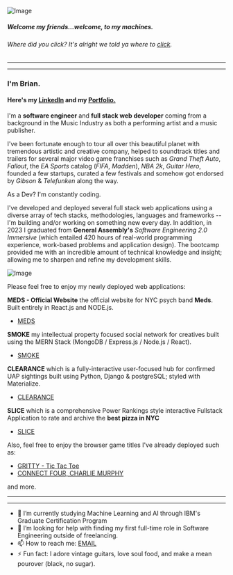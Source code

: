 ![Image](https://i.pinimg.com/originals/92/b1/a5/92b1a50122d10fafad7e9942f4af4c63.gif)

##### Welcome my friends...welcome, to my machines.
###### Where did you _click_? It's alright we told ya where to [click](https://www.linkedin.com/in/bcherchiglia).
***
***
### I'm **Brian**.
#### Here's my [LinkedIn](https://www.linkedin.com/in/bcherchiglia) and my [Portfolio.](https://bcportfolio.surge.sh)

<!-- ![Image](https://avatars.githubusercontent.com/u/130800271?v=4) -->

I'm a **software engineer** and **full stack web developer** coming from a background in the Music Industry as both a performing artist and a music publisher. 

I've been fortunate enough to tour all over this beautiful planet with tremendous artistic and creative company, helped to soundtrack titles and trailers for several major video game franchises such as _Grand Theft Auto_, _Fallout_, the _EA Sports_ catalog (_FIFA_, _Madden_), _NBA 2k_, _Guitar Hero_, founded a few startups, curated a few festivals and somehow got endorsed by _Gibson_ & _Telefunken_ along the way. 

As a Dev? I'm constantly coding. 

I've developed and deployed several full stack web applications using a diverse array of tech stacks, methodologies, languages and frameworks -- I'm building and/or working on something new every day. In addition, in 2023 I graduated from **General Assembly's** _Software Engineering 2.0 Immersive_ (which entailed 420 hours of real-world programming experience, work-based problems and application design). The bootcamp provided me with an incredible amount of technical knowledge and insight; allowing me to sharpen and refine my development skills.

![Image](https://media2.giphy.com/media/jnUIIl07N6KFpHl3DH/giphy.gif?cid=ecf05e47fxvd614005bf7cknw7m9o6cobjw1771uxaxdqmoi&ep=v1_gifs_search&rid=giphy.gif&ct=g)
 
Please feel free to enjoy my newly deployed web applications: 

**MEDS - Official Website** the official website for NYC psych band **Meds**. Built entirely in React.js and NODE.js.
- [MEDS](https://medsmusic.com/)
  
**SMOKE** my intellectual property focused social network for creatives built using the MERN Stack (MongoDB / Express.js / Node.js / React).
- [SMOKE](https://smokeapp-4be26bed9b46.herokuapp.com/)

**CLEARANCE** which is a fully-interactive user-focused hub for confirmed UAP sightings built using Python, Django & postgreSQL; styled with Materialize.
- [CLEARANCE](https://clearance-b56453d7410f.herokuapp.com/)

**SLICE** which is a comprehensive Power Rankings style interactive Fullstack Application to rate and archive the **best pizza in NYC**
- [SLICE](https://slice.herokuapp.com/)

Also, feel free to enjoy the browser game titles I've already deployed such as: 
- [GRITTY - Tic Tac Toe](https://gritty.surge.sh/) 
- [CONNECT FOUR, CHARLIE MURPHY](https://connect4charliemurphy.surge.sh/)

and more.

***
***

- 🔭 I’m currently studying Machine Learning and AI through IBM's Graduate Certification Program
- 🤔 I’m looking for help with finding my first full-time role in Software Engineering outside of freelancing.
- 📫 How to reach me: [EMAIL](mailto:b.cherchiglia@gmail.com)
- ⚡ Fun fact: I adore vintage guitars, love soul food, and make a mean pourover (black, no sugar).
